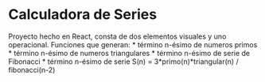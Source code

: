 # Calculadora de Series

Proyecto hecho en React, consta de dos elementos visuales y uno operacional.
Funciones que generan:
    * término n-ésimo de numeros primos
    * término n-ésimo de numeros triangulares
    * término n-ésimo de serie de Fibonacci
    * término n-ésimo de serie S(n) = 3*primo(n)*triangular(n) / fibonacci(n-2)
